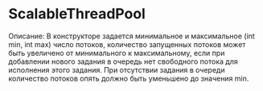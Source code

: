 # ScalableThreadPool


Описание:
В конструкторе задается минимальное и максимальное (int min, int max) число потоков, количество запущенных потоков может быть увеличено от минимального к максимальному, если при добавлении нового задания в очередь нет свободного потока для исполнения этого задания. 
При отсутствии задания в очереди количество потоков опять должно быть уменьшено до значения min.

